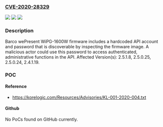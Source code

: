 ### [CVE-2020-28329](https://cve.mitre.org/cgi-bin/cvename.cgi?name=CVE-2020-28329)
![](https://img.shields.io/static/v1?label=Product&message=n%2Fa&color=blue)
![](https://img.shields.io/static/v1?label=Version&message=n%2Fa&color=blue)
![](https://img.shields.io/static/v1?label=Vulnerability&message=n%2Fa&color=brighgreen)

### Description

Barco wePresent WiPG-1600W firmware includes a hardcoded API account and password that is discoverable by inspecting the firmware image. A malicious actor could use this password to access authenticated, administrative functions in the API. Affected Version(s): 2.5.1.8, 2.5.0.25, 2.5.0.24, 2.4.1.19.

### POC

#### Reference
- https://korelogic.com/Resources/Advisories/KL-001-2020-004.txt

#### Github
No PoCs found on GitHub currently.

